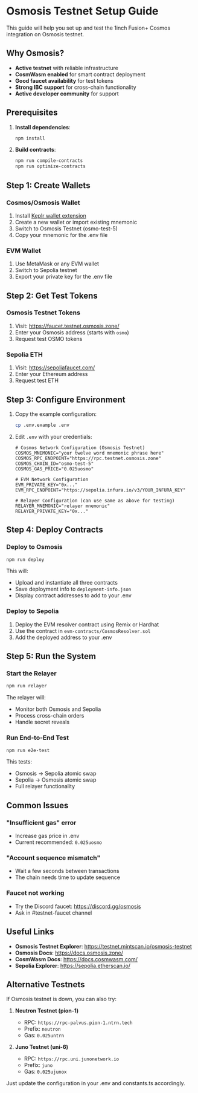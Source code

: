 # Osmosis Testnet Setup Guide

This guide will help you set up and test the 1inch Fusion+ Cosmos integration on Osmosis testnet.

## Why Osmosis?

- **Active testnet** with reliable infrastructure
- **CosmWasm enabled** for smart contract deployment
- **Good faucet availability** for test tokens
- **Strong IBC support** for cross-chain functionality
- **Active developer community** for support

## Prerequisites

1. **Install dependencies**:
   ```bash
   npm install
   ```

2. **Build contracts**:
   ```bash
   npm run compile-contracts
   npm run optimize-contracts
   ```

## Step 1: Create Wallets

### Cosmos/Osmosis Wallet

1. Install [Keplr wallet extension](https://www.keplr.app/)
2. Create a new wallet or import existing mnemonic
3. Switch to Osmosis Testnet (osmo-test-5)
4. Copy your mnemonic for the .env file

### EVM Wallet

1. Use MetaMask or any EVM wallet
2. Switch to Sepolia testnet
3. Export your private key for the .env file

## Step 2: Get Test Tokens

### Osmosis Testnet Tokens

1. Visit: https://faucet.testnet.osmosis.zone/
2. Enter your Osmosis address (starts with `osmo`)
3. Request test OSMO tokens

### Sepolia ETH

1. Visit: https://sepoliafaucet.com/
2. Enter your Ethereum address
3. Request test ETH

## Step 3: Configure Environment

1. Copy the example configuration:
   ```bash
   cp .env.example .env
   ```

2. Edit `.env` with your credentials:
   ```env
   # Cosmos Network Configuration (Osmosis Testnet)
   COSMOS_MNEMONIC="your twelve word mnemonic phrase here"
   COSMOS_RPC_ENDPOINT="https://rpc.testnet.osmosis.zone"
   COSMOS_CHAIN_ID="osmo-test-5"
   COSMOS_GAS_PRICE="0.025uosmo"

   # EVM Network Configuration
   EVM_PRIVATE_KEY="0x..."
   EVM_RPC_ENDPOINT="https://sepolia.infura.io/v3/YOUR_INFURA_KEY"
   
   # Relayer Configuration (can use same as above for testing)
   RELAYER_MNEMONIC="relayer mnemonic"
   RELAYER_PRIVATE_KEY="0x..."
   ```

## Step 4: Deploy Contracts

### Deploy to Osmosis

```bash
npm run deploy
```

This will:
- Upload and instantiate all three contracts
- Save deployment info to `deployment-info.json`
- Display contract addresses to add to your .env

### Deploy to Sepolia

1. Deploy the EVM resolver contract using Remix or Hardhat
2. Use the contract in `evm-contracts/CosmosResolver.sol`
3. Add the deployed address to your .env

## Step 5: Run the System

### Start the Relayer

```bash
npm run relayer
```

The relayer will:
- Monitor both Osmosis and Sepolia
- Process cross-chain orders
- Handle secret reveals

### Run End-to-End Test

```bash
npm run e2e-test
```

This tests:
- Osmosis → Sepolia atomic swap
- Sepolia → Osmosis atomic swap
- Full relayer functionality

## Common Issues

### "Insufficient gas" error
- Increase gas price in .env
- Current recommended: `0.025uosmo`

### "Account sequence mismatch"
- Wait a few seconds between transactions
- The chain needs time to update sequence

### Faucet not working
- Try the Discord faucet: https://discord.gg/osmosis
- Ask in #testnet-faucet channel

## Useful Links

- **Osmosis Testnet Explorer**: https://testnet.mintscan.io/osmosis-testnet
- **Osmosis Docs**: https://docs.osmosis.zone/
- **CosmWasm Docs**: https://docs.cosmwasm.com/
- **Sepolia Explorer**: https://sepolia.etherscan.io/

## Alternative Testnets

If Osmosis testnet is down, you can also try:

1. **Neutron Testnet (pion-1)**
   - RPC: `https://rpc-palvus.pion-1.ntrn.tech`
   - Prefix: `neutron`
   - Gas: `0.025untrn`

2. **Juno Testnet (uni-6)**
   - RPC: `https://rpc.uni.junonetwork.io`
   - Prefix: `juno`
   - Gas: `0.025ujunox`

Just update the configuration in your .env and constants.ts accordingly.